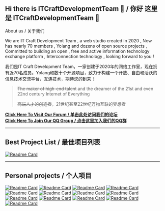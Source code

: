 ## Hi there is ITCraftDevelopmentTeam 👋 / 你好 这里是 ITCraftDevelopmentTeam 👋

About us / 关于我们

We are IT Craft Development Team , a web studio created in 2020 , Now has nearly 70 members , Yolang and dozens of open source projects , Committed to building an open , free and active information technology exchange platform , Interconnection technology , looking forward to you ! 

我们是IT Craft Development Team，一家创建于2020年的网络工作室，现在拥有近70名成员，Yolang和数十个开源项目，致力于构建一个开放、自由和活跃的信息技术交流平台，互连技术，期待您的到来！

> ~~The maker of high-end talent~~ and the dreamer of the 21st and even 22nd century Internet of Everything 
> 
> ~~高端人才的创造者~~，21世纪甚至22世纪万物互联的梦想者


**[Click Here To Visit Our Forum / 单击此处访问我们的论坛](https://github.com/ITCraftDevelopmentTeam/Forum/discussions)**  
**[Click Here To Join Our QQ Group / 点击这里加入我们的QQ群](https://github.com/ITCraftDevelopmentTeam/Forum/issues/new/choose)**


---

## Best Project List / 最佳项目列表
[![Readme Card](https://github-readme-stats.vercel.app/api/pin/?username=ITCraftDevelopmentTeam&repo=XDbot2)](https://github.com/ITCraftDevelopmentTeam/XDbot2)

---


<!-- 
要添加项目按这个格式写在Personal projects里
[![Readme Card](https://github-readme-stats.vercel.app/api/pin/?show_owner=true&username=用户名&repo=项目名)](项目地址)
-->

## Personal projects / 个人项目
[![Readme Card](https://github-readme-stats.vercel.app/api/pin/?show_owner=true&username=xxtg666&repo=CmdServerReloaded)](https://github.com/xxtg666/CmdServerReloaded)
[![Readme Card](https://github-readme-stats.vercel.app/api/pin/?show_owner=true&username=This-is-XiaoDeng&repo=CmdServer4)](https://github.com/This-is-XiaoDeng/CmdServer4)
[![Readme Card](https://github-readme-stats.vercel.app/api/pin/?show_owner=true&username=This-is-XiaoDeng&repo=XDbot)](https://github.com/This-is-XiaoDeng/XDbot)
[![Readme Card](https://github-readme-stats.vercel.app/api/pin/?show_owner=true&username=PowerAngelXD&repo=Yolang)](https://github.com/PowerAngelXD/YoLang)
[![Readme Card](https://github-readme-stats.vercel.app/api/pin/?show_owner=true&username=This-is-XiaoDeng&repo=qcli)](https://github.com/This-is-XiaoDeng/qcli)
[![Readme Card](https://github-readme-stats.vercel.app/api/pin/?show_owner=true&username=This-is-XiaoDeng&repo=XDChat)](https://github.com/This-is-XiaoDeng/XDChat)
[![Readme Card](https://github-readme-stats.vercel.app/api/pin/?show_owner=true&username=PowerAngelXD&repo=Sakora)](https://github.com/PowerAngelXD/Sakora)
[![Readme Card](https://github-readme-stats.vercel.app/api/pin/?show_owner=true&username=xxtg666&repo=MinecraftModpackExportTool)](https://github.com/xxtg666/MinecraftModpackExportTool)
[![Readme Card](https://github-readme-stats.vercel.app/api/pin/?show_owner=true&username=This-is-XiaoDeng&repo=QFiles)](https://github.com/This-is-XiaoDeng/QFiles)
[![Readme Card](https://github-readme-stats.vercel.app/api/pin/?show_owner=true&username=xxtg666&repo=xtGitVote)](https://github.com/xxtg666/xtGitVote)
[![Readme Card](https://github-readme-stats.vercel.app/api/pin/?show_owner=true&username=WowStarWorld&repo=StarWorldToolBox-Plus)](https://github.com/WowStarWorld/StarWorldToolBox-Plus)
[![Readme Card](https://github-readme-stats.vercel.app/api/pin/?show_owner=true&username=xxtg666&repo=xxtgMineCraftLauncher)](https://github.com/xxtg666/xxtgMineCraftLauncher)
[![Readme Card](https://github-readme-stats.vercel.app/api/pin/?show_owner=true&username=PoerAngelXD&repo=SimpleLauncher)](https://github.com/PowerAngelXD/SimpleLauncher)
